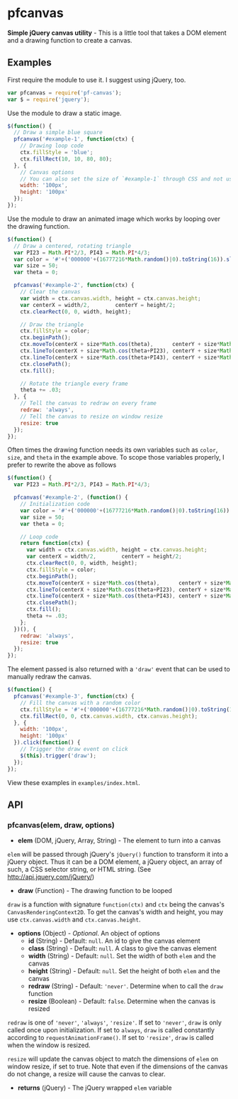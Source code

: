 # pfcanvas

**Simple jQuery canvas utility** - This is a little tool that takes a DOM element and a drawing function to create a canvas.

## Examples

First require the module to use it. I suggest using jQuery, too.
```javascript
var pfcanvas = require('pf-canvas');
var $ = require('jquery');
```

Use the module to draw a static image.
```javascript
$(function() {
  // Draw a simple blue square
  pfcanvas('#example-1', function(ctx) {
    // Drawing loop code
    ctx.fillStyle = 'blue';
    ctx.fillRect(10, 10, 80, 80);
  }, {
    // Canvas options
    // You can also set the size of `#example-1` through CSS and not use this
    width: '100px',
    height: '100px'
  });
});
```

Use the module to draw an animated image which works by looping over the drawing function.
```javascript
$(function() {
  // Draw a centered, rotating triangle
  var PI23 = Math.PI*2/3, PI43 = Math.PI*4/3;
  var color = '#'+('000000'+(16777216*Math.random()|0).toString(16)).slice(-6);
  var size = 50;
  var theta = 0;

  pfcanvas('#example-2', function(ctx) {
    // Clear the canvas
    var width = ctx.canvas.width, height = ctx.canvas.height;
    var centerX = width/2,        centerY = height/2;
    ctx.clearRect(0, 0, width, height);

    // Draw the triangle
    ctx.fillStyle = color;
    ctx.beginPath();
    ctx.moveTo(centerX + size*Math.cos(theta),      centerY + size*Math.sin(theta));
    ctx.lineTo(centerX + size*Math.cos(theta+PI23), centerY + size*Math.sin(theta+PI23));
    ctx.lineTo(centerX + size*Math.cos(theta+PI43), centerY + size*Math.sin(theta+PI43));
    ctx.closePath();
    ctx.fill();

    // Rotate the triangle every frame
    theta += .03;
  }, {
    // Tell the canvas to redraw on every frame
    redraw: 'always',
    // Tell the canvas to resize on window resize
    resize: true
  });
});
```

Often times the drawing function needs its own variables such as `color`, `size`, and `theta` in the example above.
To scope those variables properly, I prefer to rewrite the above as follows
```javascript
$(function() {
  var PI23 = Math.PI*2/3, PI43 = Math.PI*4/3;

  pfcanvas('#example-2', (function() {
    // Initialization code
    var color = '#'+('000000'+(16777216*Math.random()|0).toString(16)).slice(-6);
    var size = 50;
    var theta = 0;

    // Loop code
    return function(ctx) {
      var width = ctx.canvas.width, height = ctx.canvas.height;
      var centerX = width/2,        centerY = height/2;
      ctx.clearRect(0, 0, width, height);
      ctx.fillStyle = color;
      ctx.beginPath();
      ctx.moveTo(centerX + size*Math.cos(theta),      centerY + size*Math.sin(theta));
      ctx.lineTo(centerX + size*Math.cos(theta+PI23), centerY + size*Math.sin(theta+PI23));
      ctx.lineTo(centerX + size*Math.cos(theta+PI43), centerY + size*Math.sin(theta+PI43));
      ctx.closePath();
      ctx.fill();
      theta += .03;
    };
  })(), {
    redraw: 'always',
    resize: true
  });
});
```

The element passed is also returned with a `'draw'` event that can be used to manually redraw the canvas.
```javascript
$(function() {
  pfcanvas('#example-3', function(ctx) {
    // Fill the canvas with a random color
    ctx.fillStyle = '#'+('000000'+(16777216*Math.random()|0).toString(16)).slice(-6);
    ctx.fillRect(0, 0, ctx.canvas.width, ctx.canvas.height);
  }, {
    width: '100px',
    height: '100px'
  }).click(function() {
    // Trigger the draw event on click
    $(this).trigger('draw');
  });
});
```

View these examples in `examples/index.html`.

## API

### pfcanvas(elem, draw, options)

 * **elem** (DOM, jQuery, Array, String) - The element to turn into a canvas

`elem` will be passed through jQuery's `jQuery()` function to transform it into a jQuery object. Thus it can be a DOM element, a jQuery object, an array of such, a CSS selector string, or HTML string. (See http://api.jquery.com/jQuery/)

 * **draw** (Function) - The drawing function to be looped

`draw` is a function with signature `function(ctx)` and `ctx` being the canvas's `CanvasRenderingContext2D`. To get the canvas's width and height, you may use `ctx.canvas.width` and `ctx.canvas.height`.

 * **options** (Object) - *Optional*. An object of options
   * **id** (String) - Default: `null`. An id to give the canvas element
   * **class** (String) - Default: `null`. A class to give the canvas element
   * **width** (String) - Default: `null`. Set the width of both `elem` and the canvas
   * **height** (String) - Default: `null`. Set the height of both `elem` and the canvas
   * **redraw** (String) - Default: `'never'`. Determine when to call the `draw` function
   * **resize** (Boolean) - Default: `false`. Determine when the canvas is resized

`redraw` is one of `'never'`, `'always'`, `'resize'`. If set to `'never'`, `draw` is only called once upon initialization. If set to `always`, `draw` is called constantly according to `requestAnimationFrame()`. If set to `'resize'`, `draw` is called when the window is resized.

`resize` will update the canvas object to match the dimensions of `elem` on window resize, if set to true. Note that even if the dimensions of the canvas do not change, a resize will cause the canvas to clear.

 * **returns** (jQuery) - The jQuery wrapped `elem` variable
